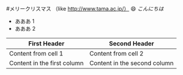 #メリークリスマス
（like http://www.tama.ac.jp/）
:smile:
*こんにちは*
* あああ 1
* あああ 2

First Header | Second Header
------------ | -------------
Content from cell 1 | Content from cell 2
Content in the first column | Content in the second column
